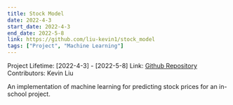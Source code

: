 ```yaml
---
title: Stock Model
date: 2022-4-3
start_date: 2022-4-3
end_date: 2022-5-8
link: https://github.com/liu-kevin1/stock_model
tags: ["Project", "Machine Learning"]
---
```

Project Lifetime: [2022-4-3] - [2022-5-8]
Link: [Github Repository](https://github.com/liu-kevin1/stock_model)
Contributors: Kevin Liu

An implementation of machine learning for predicting stock prices for an in-school project. 